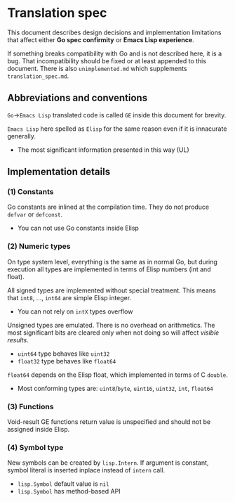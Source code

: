 # Translation spec

This document describes design decisions and 
implementation limitations that affect
either **Go spec confirmity** or **Emacs Lisp experience**.

If something breaks compatibility with Go and is not
described here, it is a bug. 
That incompatibility should be fixed or at least 
appended to this document.
There is also `unimplemented.md` 
which supplements `translation_spec.md`.

## Abbreviations and conventions

`Go`->`Emacs Lisp` translated code is called `GE` inside 
this document for brevity.

`Emacs Lisp` here spelled as `Elisp` for the same reason 
even if it is innacurate generally.

* The most significant information presented in this way (UL)

## Implementation details

### (1) Constants

Go constants are inlined at the compilation time.
They do not produce `defvar` or `defconst`.

* You can not use Go constants inside Elisp

### (2) Numeric types

On type system level, everything is the same as in normal Go,
but during execution all types are implemented in terms
of Elisp numbers (int and float). 

All signed types are implemented without special treatment.
This means that `int8`, ..., `int64` are simple Elisp integer.

* You can not rely on `intX` types overflow

Unsigned types are emulated. 
There is no overhead on arithmetics. 
The most significant bits are cleared only when not doing 
so will affect *visible results*.

* `uint64` type behaves like `uint32`
* `float32` type behaves like `float64`

`float64` depends on the Elisp float,
which implemented in terms of C `double`. 

* Most conforming types are: `uint8`/`byte`, `uint16`, `uint32`, `int`, `float64`

### (3) Functions

Void-result GE functions return value is unspecified and should not be assigned
inside Elisp. 

### (4) Symbol type

New symbols can be created by `lisp.Intern`.
If argument is constant, symbol literal is inserted inplace
instead of `intern` call.

* `lisp.Symbol` default value is `nil`
* `lisp.Symbol` has method-based API
